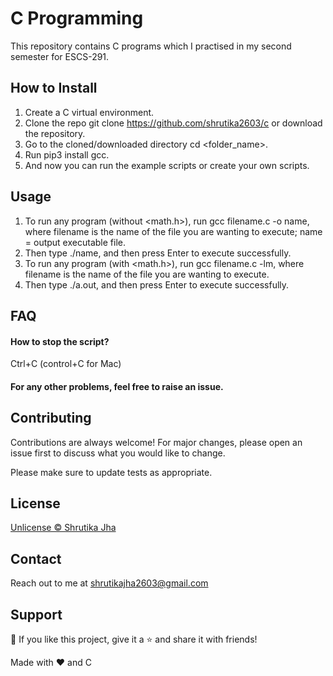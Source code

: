 
# C Programming

This repository contains C programs which I practised in my second semester for ESCS-291.


## How to Install

1. Create a C virtual environment.
2. Clone the repo git clone https://github.com/shrutika2603/c or download the repository.
3. Go to the cloned/downloaded directory cd <folder_name>.
4. Run pip3 install gcc.
5. And now you can run the example scripts or create your own scripts.
## Usage
1. To run any program (without <math.h>), run  gcc filename.c -o name, where filename is the name of the file you are wanting to execute; name = output executable file.
2. Then type  ./name, and then press Enter to execute successfully.
3. To run any program (with <math.h>), run  gcc filename.c -lm, where filename is the name of the file you are wanting to execute.
4. Then type  ./a.out, and then press Enter to execute successfully.


## FAQ

#### How to stop the script? 

Ctrl+C (control+C for Mac)

#### For any other problems, feel free to raise an issue.

## Contributing

Contributions are always welcome!
For major changes, please open an issue first to discuss what you would like to change.

Please make sure to update tests as appropriate.


## License
[Unlicense ©️ Shrutika Jha](https://github.com/shrutika2603/c/blob/main/license)


## Contact
Reach out to me at shrutikajha2603@gmail.com
## Support

💙 If you like this project, give it a ⭐ and share it with friends!


Made with ❤️ and C
